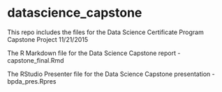 # datascience_capstone
This repo includes the files for the Data Science Certificate Program Capstone Project 11/21/2015

The R Markdown file for the Data Science Capstone report - capstone_final.Rmd

The RStudio Presenter file for the Data Science Capstone presentation - bpda_pres.Rpres
